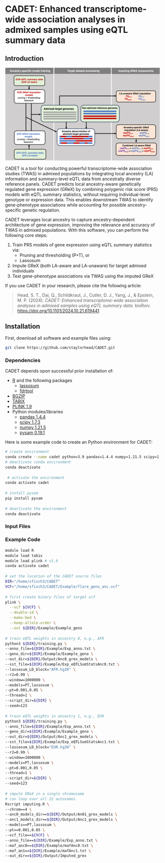 # CADET: Enhanced transcriptome-wide association analyses in admixed samples using eQTL summary data 

## Introduction

<p align="center">
  <img src="images/workflow.png" alt="Figure description" width="600"/>
</p>

CADET is a tool for conducting powerful transcriptome-wide association studies (TWAS) in admixed populations by integrating local ancestry (LA) information and summary-level eQTL data from ancestrally diverse reference panels. CADET predicts local ancestry-aware genetically regulated gene expression (GReX) by combining polygenic risk score (PRS) models with eQTL summary statistics, without requiring individual-level genotype or expression data. This enables downstream TWAS to identify gene-phenotype associations while accounting for possible ancestry-specific genetic regulation.

CADET leverages local ancestry to capture ancestry-dependent architecture of gene expression, improving the relevance and accuracy of TWAS in admixed populations. With this software, you can perform the following core steps:
1.	Train PRS models of gene expression using eQTL summary statistics via:
    - Pruning and thresholding (P+T), or
    - Lassosum
2.	Impute GReX (both LA-aware and LA-unaware) for target admixed individuals
3.	Test gene-phenotype associations via TWAS using the imputed GReX

If you use CADET in your research, please cite the following article:

> Head, S. T., Dai, Q., Schildkraut, J., Cutler, D. J., Yang, J., & Epstein, M. P. (2024). *CADET: Enhanced transcriptome-wide association analyses in admixed samples using eQTL summary data.* bioRxiv. https://doi.org/10.1101/2024.10.21.619441

## Installation 

First, download all software and example files using:

```bash
git clone https://github.com/staylorhead/CADET.git
```

### Dependencies
CADET depends opon successful prior installation of:
- [R](https://www.r-project.org/) and the following packages
    - [lassosum](https://github.com/tshmak/lassosum)
    - [fdrtool](https://cran.r-project.org/web/packages/fdrtool/index.html)
- [BGZIP](http://www.htslib.org/doc/bgzip.html)
- [TABIX](http://www.htslib.org/doc/tabix.html)
- [PLINK 1.9](https://www.cog-genomics.org/plink/)
- Python modules/libraries
    - [pandas 1.4.4](https://pandas.pydata.org)
    - [scipy 1.7.3](https://scipy.org)
    - [numpy 1.21.5](https://numpy.org)
    - [pysam 0.19.1](https://pysam.readthedocs.io/en/latest/api.html) 

Here is some example code to create an Python environment for CADET:

```bash
# create environment 
conda create --name cadet python=3.9 pandas=1.4.4 numpy=1.21.5 scipy=1.7.3 pip
# deactivate conda environment
conda deactivate

 # activate the environment
conda activate cadet

# install pysam
pip install pysam

# deactivate the environment
conda deactivate
```

### Input Files

### Example Code

```bash
module load R
module load tabix
module load plink # v1.9
conda activate cadet

# set the location of the CADET source files
DIR="/home/sfisch3/CADET"
VCF="/home/sfisch3/CADET/Example/flare_geno_anc.vcf"

# first create binary files of target vcf
plink \
  --vcf ${VCF} \
  --double-id \
  --make-bed \
  --keep-allele-order \
  --out ${DIR}/Example/Example_geno

# train eQTL weights in ancestry 0, e.g., AFR
python3 ${DIR}/training.py \
--anno_file=${DIR}/Example/Exp_anno.txt \
--geno_dir=${DIR}/Example/Example_geno \
--out_dir=${DIR}/Output/Anc0_grex_models \
--sst_file=${DIR}/Example/Exp_eQTLSumStatsAnc0.txt \
--lassosum_LD_block="AFR.hg38" \
--r2=0.99 \
--window=1000000 \
--models=PT,lassosum \
--pt=0.001,0.05 \
--thread=1 \
--script_dir=${DIR} \
--seed=123

# train eQTL weights in ancestry 1, e.g., EUR
python3 ${DIR}/training.py \
--anno_file=${DIR}/Example/Exp_anno.txt \
--geno_dir=${DIR}/Example/Example_geno \
--out_dir=${DIR}/Output/Anc1_grex_models \
--sst_file=${DIR}/Example/Exp_eQTLSumStatsAnc1.txt \
--lassosum_LD_block="EUR.hg38" \
--r2=0.99 \
--window=1000000 \
--models=PT,lassosum \
--pt=0.001,0.05 \
--thread=1 \
--script_dir=${DIR} \
--seed=123

# impute GReX in a single chromosome
# can loop over all 22 autosomes
Rscript imputing.R \
--chrom==4 \
--anc0_models_dir==${DIR}/Output/An01_grex_models \
--anc1_models_dir==${DIR}/Output/Anc1_grex_models \
--models==PT,lassosum \
--pt==0.001,0.05 \
--vcf_file==${VCF} \
--anno_file==${DIR}/Example/Exp_anno.txt \
--maf_anc0==${DIR}/Example/mafAnc0.txt \
--maf_an1==${DIR}/Example/mafAnc1.txt \
--out_dir==${DIR}/Output/Imputed_grex
```
